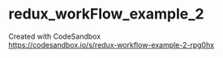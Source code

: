 # redux_workFlow_example_2
Created with CodeSandbox <br/>
https://codesandbox.io/s/redux-workflow-example-2-rpg0hx
